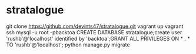 # stratalogue
git clone https://github.com/devints47/stratalogue.git
vagrant up
vagrant ssh
mysql -u root -pbacktoa
CREATE DATABASE stratalogue;create user 'rushb'@'localhost' identified by 'backtoa';GRANT ALL PRIVILEGES ON * . * TO 'rushb'@'localhost';
python manage.py migrate
